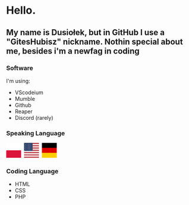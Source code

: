 # Hello.
## My name is Dusiołek, but in GitHub I use a "GitesHubisz" nickname. Nothin special about me, besides i'm a newfag in coding

### Software 
I'm using: 
- VScodeium
- Mumble
- Github
- Reaper
- Discord (rarely)

### Speaking Language
<img src=https://github.com/lipis/flag-icons/blob/main/flags/4x3/pl.svg title="Native" alt="I'm polish, so I'm native speaker" width="40" height="40"/>&nbsp;
<img src=https://github.com/lipis/flag-icons/blob/main/flags/4x3/us.svg title="B2/C1 level (unofficial)" alt="B2/C1 level (unofficial)" width="40" height="40"/>&nbsp;
<img src=https://github.com/lipis/flag-icons/blob/main/flags/4x3/de.svg title="A2 level (unofficial)" width="40" height="40"/>&nbsp;

### Coding Language
- HTML
- CSS
- PHP
